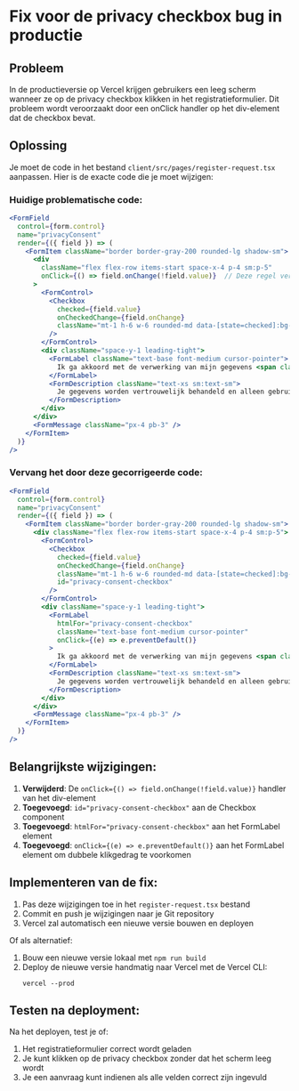 # Fix voor de privacy checkbox bug in productie

## Probleem

In de productieversie op Vercel krijgen gebruikers een leeg scherm wanneer ze op de privacy checkbox klikken in het registratieformulier. Dit probleem wordt veroorzaakt door een onClick handler op het div-element dat de checkbox bevat.

## Oplossing

Je moet de code in het bestand `client/src/pages/register-request.tsx` aanpassen. Hier is de exacte code die je moet wijzigen:

### Huidige problematische code:

```jsx
<FormField
  control={form.control}
  name="privacyConsent"
  render={({ field }) => (
    <FormItem className="border border-gray-200 rounded-lg shadow-sm">
      <div 
        className="flex flex-row items-start space-x-4 p-4 sm:p-5"
        onClick={() => field.onChange(!field.value)}  // Deze regel veroorzaakt het probleem
      >
        <FormControl>
          <Checkbox
            checked={field.value}
            onCheckedChange={field.onChange}
            className="mt-1 h-6 w-6 rounded-md data-[state=checked]:bg-[#963E56] data-[state=checked]:text-white"
          />
        </FormControl>
        <div className="space-y-1 leading-tight">
          <FormLabel className="text-base font-medium cursor-pointer">
            Ik ga akkoord met de verwerking van mijn gegevens <span className="text-red-500">*</span>
          </FormLabel>
          <FormDescription className="text-xs sm:text-sm">
            Je gegevens worden vertrouwelijk behandeld en alleen gebruikt voor het beheren van je lidmaatschap.
          </FormDescription>
        </div>
      </div>
      <FormMessage className="px-4 pb-3" />
    </FormItem>
  )}
/>
```

### Vervang het door deze gecorrigeerde code:

```jsx
<FormField
  control={form.control}
  name="privacyConsent"
  render={({ field }) => (
    <FormItem className="border border-gray-200 rounded-lg shadow-sm">
      <div className="flex flex-row items-start space-x-4 p-4 sm:p-5">
        <FormControl>
          <Checkbox
            checked={field.value}
            onCheckedChange={field.onChange}
            className="mt-1 h-6 w-6 rounded-md data-[state=checked]:bg-[#963E56] data-[state=checked]:text-white"
            id="privacy-consent-checkbox"
          />
        </FormControl>
        <div className="space-y-1 leading-tight">
          <FormLabel 
            htmlFor="privacy-consent-checkbox"
            className="text-base font-medium cursor-pointer"
            onClick={(e) => e.preventDefault()}
          >
            Ik ga akkoord met de verwerking van mijn gegevens <span className="text-red-500">*</span>
          </FormLabel>
          <FormDescription className="text-xs sm:text-sm">
            Je gegevens worden vertrouwelijk behandeld en alleen gebruikt voor het beheren van je lidmaatschap.
          </FormDescription>
        </div>
      </div>
      <FormMessage className="px-4 pb-3" />
    </FormItem>
  )}
/>
```

## Belangrijkste wijzigingen:

1. **Verwijderd**: De `onClick={() => field.onChange(!field.value)}` handler van het div-element
2. **Toegevoegd**: `id="privacy-consent-checkbox"` aan de Checkbox component
3. **Toegevoegd**: `htmlFor="privacy-consent-checkbox"` aan het FormLabel element
4. **Toegevoegd**: `onClick={(e) => e.preventDefault()}` aan het FormLabel element om dubbele klikgedrag te voorkomen

## Implementeren van de fix:

1. Pas deze wijzigingen toe in het `register-request.tsx` bestand
2. Commit en push je wijzigingen naar je Git repository
3. Vercel zal automatisch een nieuwe versie bouwen en deployen

Of als alternatief:

1. Bouw een nieuwe versie lokaal met `npm run build`
2. Deploy de nieuwe versie handmatig naar Vercel met de Vercel CLI:
   ```
   vercel --prod
   ```

## Testen na deployment:

Na het deployen, test je of:
1. Het registratieformulier correct wordt geladen
2. Je kunt klikken op de privacy checkbox zonder dat het scherm leeg wordt
3. Je een aanvraag kunt indienen als alle velden correct zijn ingevuld